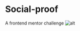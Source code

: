 # Social-proof
A frontend mentor challenge
![alt](https://res.cloudinary.com/dz209s6jk/image/upload/v1599649588/Challenges/vfwjcmjv1jhtixjwqg48.jpg)
